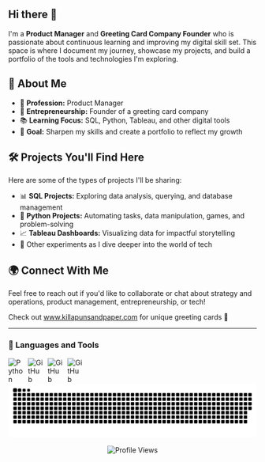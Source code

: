 ## Hi there 👋

I'm a **Product Manager** and **Greeting Card Company Founder** who is passionate about continuous learning and improving my digital skill set. This space is where I document my journey, showcase my projects, and build a portfolio of the tools and technologies I'm exploring.  

## 🌟 About Me  
- 🎯 **Profession:** Product Manager  
- 💌 **Entrepreneurship:** Founder of a greeting card company  
- 📚 **Learning Focus:** SQL, Python, Tableau, and other digital tools  
- 🚀 **Goal:** Sharpen my skills and create a portfolio to reflect my growth  

## 🛠️ Projects You'll Find Here  
Here are some of the types of projects I'll be sharing:  
- 📊 **SQL Projects:** Exploring data analysis, querying, and database management  
- 🐍 **Python Projects:** Automating tasks, data manipulation, games, and problem-solving  
- 📈 **Tableau Dashboards:** Visualizing data for impactful storytelling  
- 🌟 Other experiments as I dive deeper into the world of tech  

## 🌍 Connect With Me  
Feel free to reach out if you'd like to collaborate or chat about strategy and operations, product management, entrepreneurship, or tech!  

Check out www.killapunsandpaper.com for unique greeting cards 💌

---
### 🧰 Languages and Tools
<img align="left" alt="Python" width="30px" style="padding-right:10px;" src="https://cdn.jsdelivr.net/gh/devicons/devicon/icons/python/python-plain.svg" />          
<img align="left" alt="GitHub" width="30px" style="padding-right:10px;" src="https://cdn.jsdelivr.net/gh/devicons/devicon/icons/github/github-original.svg" />   
<img align="left" alt="GitHub" width="30px" style="padding-right:10px;" src="https://cdn.jsdelivr.net/gh/devicons/devicon@latest/icons/sqlite/sqlite-original.svg" />
<img align="left" alt="GitHub" width="30px" style="padding-right:10px;" src="https://cdn.jsdelivr.net/gh/devicons/devicon@latest/icons/jira/jira-original-wordmark.svg" />
</div>

<!--Snake -->
<div align="center">
          
![snake gif](https://github.com/kilandrabass/kilandrabass/blob/output/github-snake-dark.svg)    
          
</div>

<!--ProfileViews -->
<div align="center">
          
![Profile Views](https://komarev.com/ghpvc/?username=kilandrabass) 

</div>
